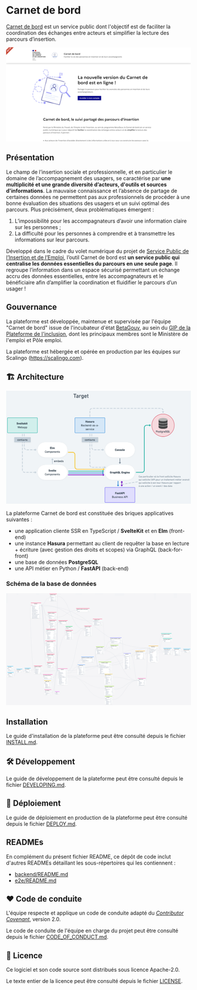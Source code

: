 # Carnet de bord

[Carnet de bord](https://carnetdebord.inclusion.beta.gouv.fr/) est un service public dont l'objectif est de faciliter la coordination des échanges entre acteurs et simplifier la lecture des parcours d’insertion.

![Page d'accueil du site Carnet de bord](./docs/screenshot_cdb_20220819.png)

## Présentation

Le champ de l’insertion sociale et professionnelle, et en particulier le domaine de l’accompagnement des usagers, se caractérise par **une multiplicité et une grande diversité d’acteurs, d'outils et sources d'informations**. La mauvaise connaissance et l’absence de partage de certaines données ne permettent pas aux professionnels de procéder à une bonne évaluation des situations des usagers et un suivi optimal des parcours. Plus précisément, deux problématiques émergent :

1. L’impossibilité pour les accompagnateurs d’avoir une information claire sur les personnes ;
2. La difficulté pour les personnes à comprendre et à transmettre les informations sur leur parcours.

Développé dans le cadre du volet numérique du projet de [Service Public de l’Insertion et de l’Emploi](https://travail-emploi.gouv.fr/emploi-et-insertion/service-public-insertion-emploi-spie/article/le-service-public-de-l-insertion-et-de-l-emploi-spie-c-est-quoi), l’outil Carnet de bord est **un service public qui centralise les données essentielles du parcours en une seule page**. Il regroupe l’information dans un espace sécurisé permettant un échange accru des données essentielles, entre les accompagnateurs et le bénéficiaire afin d’amplifier la coordination et fluidifier le parcours d’un usager !

## Gouvernance

La plateforme est développée, maintenue et supervisée par l'équipe "Carnet de bord" issue de l'incubateur d'état [BetaGouv](https://beta.gouv.fr), au sein du [GIP de la Plateforme de l'inclusion](https://www.legifrance.gouv.fr/jorf/id/JORFTEXT000045614680), dont les principaux membres sont le Ministère de l'emploi et Pôle emploi.

La plateforme est hébergée et opérée en production par les équipes sur Scalingo (https://scalingo.com).

## 🏗️ Architecture

![Architecture cible](./docs/adr/images/CDB_internal_architecture_target.png)

La plateforme Carnet de bord est constituée des briques applicatives suivantes :

- une application cliente SSR en TypeScript / **SvelteKit** et en **Elm** (front-end)
- une instance **Hasura** permettant au client de requêter la base en lecture + écriture (avec gestion des droits et scopes) via GraphQL (back-for-front)
- une base de données **PostgreSQL**
- une API métier en Python / **FastAPI** (back-end)

### Schéma de la base de données

![Scéma de la base](docs/database-schema.png)

## Installation

Le guide d'installation de la plateforme peut être consulté depuis le fichier [INSTALL.md](./INSTALL.md).

## 🛠️ Développement

Le guide de développement de la plateforme peut être consulté depuis le fichier [DEVELOPING.md](./DEVELOPING.md).

## 🚀 Déploiement

Le guide de déploiement en production de la plateforme peut être consulté depuis le fichier [DEPLOY.md](./DEPLOY.md).

## READMEs

En complément du présent fichier README, ce dépôt de code inclut d'autres READMEs détaillant les sous-répertoires qui les contiennent :

- [backend/README.md](./backend/README.md)
- [e2e/README.md](./e2e/README.md)

## ❤️ Code de conduite

L'équipe respecte et applique un code de conduite adapté du [_Contributor Covenant_](https://www.contributor-covenant.org/), version 2.0.

Le code de conduite de l'équipe en charge du projet peut être consulté depuis le fichier [CODE_OF_CONDUCT.md](./CODE_OF_CONDUCT.md).

## 📄 Licence

Ce logiciel et son code source sont distribués sous licence Apache-2.0.

Le texte entier de la licence peut être consulté depuis le fichier [LICENSE](./LICENSE).
